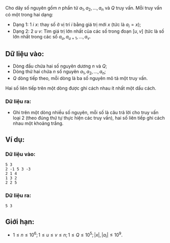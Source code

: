 Cho dãy số nguyên gồm $n$ phần tử $a_1, a_2, …, a_n$ và $Q$ truy vấn. Mỗi truy vấn có một trong hai dạng:
- Dạng $1:\ 1\ i\ x:$ thay số ở vị trí $i$ bằng giá trị mới $x$ (tức là $a_i = x$);
- Dạng $2:\ 2\ u\ v:$ Tìm giá trị lớn nhất của các số trong đoạn $[u, v]$ (tức là số lớn nhất trong các số $a_u, a_{u + 1}, …, a_v$.

## Dữ liệu vào:
- Dòng đầu chứa hai số nguyên dương $n$ và $Q$;
- Dòng thứ hai chứa $n$ số nguyên $a_1, a_2, …, a_n$;
- $Q$ dòng tiếp theo, mỗi dòng là ba số nguyên mô tả một truy vấn.

Hai số liên tiếp trên một dòng được ghi cách nhau ít nhất một dấu cách.

### Dữ liệu ra:
- Ghi trên một dòng nhiều số nguyên, mỗi số là câu trả lời cho truy vấn loại $2$ (theo đúng thứ tự thực hiện các truy vấn), hai số liên tiếp ghi cách nhau một khoảng trắng.

## Ví dụ:
### Dữ liệu vào:
```
5 3
2 -1 5 3 -3
2 1 4
1 3 2
2 2 5
```

### Dữ liệu ra:
```
5 3
```

## Giới hạn:
- $1 ≤ n ≤ 10^6; 1 ≤ u ≤ v ≤ n; 1 ≤ Q ≤ 10^5; |x|, |a_i| ≤ 10^9$.